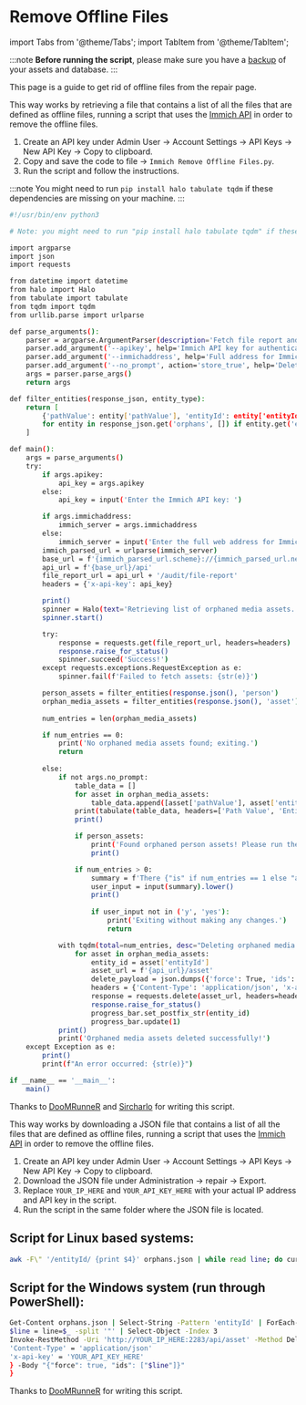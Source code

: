 # Remove Offline Files

import Tabs from '@theme/Tabs';
import TabItem from '@theme/TabItem';

:::note
**Before running the script**, please make sure you have a [backup](/docs/administration/backup-and-restore) of your assets and database.
:::

This page is a guide to get rid of offline files from the repair page.

<Tabs>

<TabItem value="Python script (Best way)" label="Python script (Best way)">

This way works by retrieving a file that contains a list of all the files that are defined as offline files, running a script that uses the [Immich API](/docs/api/delete-assets) in order to remove the offline files.

1. Create an API key under Admin User -> Account Settings -> API Keys -> New API Key -> Copy to clipboard.
2. Copy and save the code to file -> `Immich Remove Offline Files.py`.
3. Run the script and follow the instructions.

:::note
You might need to run `pip install halo tabulate tqdm` if these dependencies are missing on your machine.
:::

```bash title='Python'
#!/usr/bin/env python3

# Note: you might need to run "pip install halo tabulate tqdm" if these dependencies are missing on your machine

import argparse
import json
import requests

from datetime import datetime
from halo import Halo
from tabulate import tabulate
from tqdm import tqdm
from urllib.parse import urlparse

def parse_arguments():
    parser = argparse.ArgumentParser(description='Fetch file report and delete orphaned media assets from Immich.')
    parser.add_argument('--apikey', help='Immich API key for authentication')
    parser.add_argument('--immichaddress', help='Full address for Immich, including protocol and port')
    parser.add_argument('--no_prompt', action='store_true', help='Delete orphaned media assets without confirmation')
    args = parser.parse_args()
    return args

def filter_entities(response_json, entity_type):
    return [
        {'pathValue': entity['pathValue'], 'entityId': entity['entityId'], 'entityType': entity['entityType']}
        for entity in response_json.get('orphans', []) if entity.get('entityType') == entity_type
    ]

def main():
    args = parse_arguments()    
    try:
        if args.apikey:
            api_key = args.apikey
        else:
            api_key = input('Enter the Immich API key: ')

        if args.immichaddress:
            immich_server = args.immichaddress
        else:
            immich_server = input('Enter the full web address for Immich, including protocol and port: ')
        immich_parsed_url = urlparse(immich_server)
        base_url = f'{immich_parsed_url.scheme}://{immich_parsed_url.netloc}'
        api_url = f'{base_url}/api'
        file_report_url = api_url + '/audit/file-report'
        headers = {'x-api-key': api_key}

        print()
        spinner = Halo(text='Retrieving list of orphaned media assets...', spinner='dots')
        spinner.start()

        try:
            response = requests.get(file_report_url, headers=headers)
            response.raise_for_status()
            spinner.succeed('Success!')
        except requests.exceptions.RequestException as e:
            spinner.fail(f'Failed to fetch assets: {str(e)}')

        person_assets = filter_entities(response.json(), 'person')
        orphan_media_assets = filter_entities(response.json(), 'asset')
        
        num_entries = len(orphan_media_assets)

        if num_entries == 0:
            print('No orphaned media assets found; exiting.')
            return
        
        else:
            if not args.no_prompt:        
                table_data = []
                for asset in orphan_media_assets:
                    table_data.append([asset['pathValue'], asset['entityId']])
                print(tabulate(table_data, headers=['Path Value', 'Entity ID'], tablefmt='pretty'))
                print()

                if person_assets:
                    print('Found orphaned person assets! Please run the "RECOGNIZE FACES > ALL" job in Immich after running this tool to correct this.')
                    print()

                if num_entries > 0:
                    summary = f'There {"is" if num_entries == 1 else "are"} {num_entries} orphaned media asset{"s" if num_entries != 1 else ""}. Would you like to delete {"them" if num_entries != 1 else "it"} from Immich? (yes/no): '
                    user_input = input(summary).lower()
                    print()
                    
                    if user_input not in ('y', 'yes'):
                        print('Exiting without making any changes.')
                        return

            with tqdm(total=num_entries, desc="Deleting orphaned media assets", unit="asset") as progress_bar:
                for asset in orphan_media_assets:
                    entity_id = asset['entityId']
                    asset_url = f'{api_url}/asset'
                    delete_payload = json.dumps({'force': True, 'ids': [entity_id]})
                    headers = {'Content-Type': 'application/json', 'x-api-key': api_key}
                    response = requests.delete(asset_url, headers=headers, data=delete_payload)
                    response.raise_for_status()
                    progress_bar.set_postfix_str(entity_id)
                    progress_bar.update(1)
            print()
            print('Orphaned media assets deleted successfully!')
    except Exception as e:
        print()
        print(f"An error occurred: {str(e)}")

if __name__ == '__main__':
    main()
```

Thanks to [DooMRunneR](https://discord.com/channels/979116623879368755/1179655214870040596/1194308198413373482) and [Sircharlo](https://discord.com/channels/979116623879368755/1179655214870040596/1195038609812758639) for writing this script.

</TabItem>

<TabItem value="Bash and PowerShell script" label="Bash and PowerShell script" default>

This way works by downloading a JSON file that contains a list of all the files that are defined as offline files, running a script that uses the [Immich API](/docs/api/delete-assets) in order to remove the offline files.

1. Create an API key under Admin User -> Account Settings -> API Keys -> New API Key -> Copy to clipboard.
2. Download the JSON file under Administration -> repair -> Export.
3. Replace `YOUR_IP_HERE` and `YOUR_API_KEY_HERE` with your actual IP address and API key in the script.
4. Run the script in the same folder where the JSON file is located.

## Script for Linux based systems:

```bash title='Bash'
awk -F\" '/entityId/ {print $4}' orphans.json | while read line; do curl --location --request DELETE 'http://YOUR_IP_HERE:2283/api/asset' --header 'Content- Type: application/json' --header 'x-api-key: YOUR_API_KEY_HERE' --data '{ "force": true, "ids": ["'"$line"'"]}';done
```

## Script for the Windows system (run through PowerShell):

```bash title='PowerShell'
Get-Content orphans.json | Select-String -Pattern 'entityId' | ForEach-Object {
$line = line=$_ -split '"' | Select-Object -Index 3
Invoke-RestMethod -Uri 'http://YOUR_IP_HERE:2283/api/asset' -Method Delete -Headers @{
'Content-Type' = 'application/json'
'x-api-key' = 'YOUR_API_KEY_HERE'
} -Body "{"force": true, "ids": ["$line"]}"
}
```

Thanks to [DooMRunneR](https://discord.com/channels/979116623879368755/1179655214870040596/1194308198413373482) for writing this script.

</TabItem>
</Tabs>